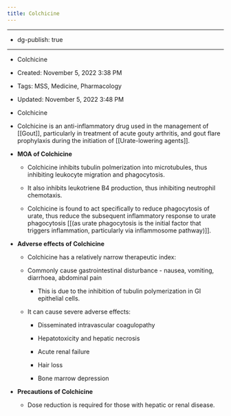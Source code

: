 ```yaml
---
title: Colchicine
---
```


- --

- dg-publish: true

- --

- Colchicine

- Created: November 5, 2022 3:38 PM

- Tags: MSS, Medicine, Pharmacology

- Updated: November 5, 2022 3:48 PM

- Colchicine

- Colchicine is an anti-inflammatory drug used in the management of [[Gout]], particularly in treatment of acute gouty arthritis, and gout flare prophylaxis during the initiation of [[Urate-lowering agents]].

- ******************************************MOA of Colchicine******************************************
	 - Colchicine inhibits tubulin polmerization into microtubules, thus inhibiting leukocyte migration and phagocytosis.

	 - It also inhibits leukotriene B4 production, thus inhibiting neutrophil chemotaxis.

	 - Colchicine is found to act specifically to reduce phagocytosis of urate, thus reduce the subsequent inflammatory response to urate phagocytosis [[(as urate phagocytosis is the initial factor that triggers inflammation, particularly via inflammosome pathway)]].

- ******************************************************************Adverse effects of Colchicine******************************************************************
	 - Colchicine has a relatively narrow therapeutic index:

	 - Commonly cause gastrointestinal disturbance - nausea, vomiting, diarrhoea, abdominal pain
		 - This is due to the inhibition of tubulin polymerization in GI epithelial cells.

	 - It can cause severe adverse effects:
		 - Disseminated intravascular coagulopathy

		 - Hepatotoxicity and hepatic necrosis

		 - Acute renal failure

		 - Hair loss

		 - Bone marrow depression

- **************************************************Precautions of Colchicine**************************************************
	 - Dose reduction is required for those with hepatic or renal disease.
